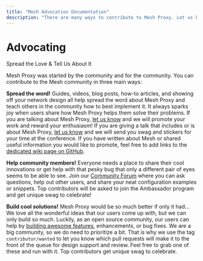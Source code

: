 ```yaml
---
title: "Mesh Advocation Documentation"
description: "There are many ways to contribute to Mesh Proxy. Let us know if you’re talking about Mesh, and we'll promote your enthusiasm!"
---
```


# Advocating

Spread the Love & Tell Us About It

Mesh Proxy was started by the community and for the community.
You can contribute to the Mesh community in three main ways:

**Spread the word!** Guides, videos, blog posts, how-to articles, and showing off your network design all help spread the word about Mesh Proxy
and teach others in the community how to best implement it.
It always sparks joy when users share how Mesh Proxy helps them solve their problems.
If you are talking about Mesh Proxy, [let us know](https://Mesh.io/submit-my-contribution/) and we will promote your work and reward your enthusiasm!
If you are giving a talk that includes or is about Mesh Proxy, [let us know](https://Mesh.io/submit-my-contribution/) and we will send you swag and stickers for your time at the conference.
If you have written about Mesh or shared useful information you would like to promote, feel free to add links to the [dedicated wiki page on GitHub](https://github.com/Mesh/Mesh/wiki/Awesome-Mesh).

**Help community members!** Everyone needs a place to share their cool innovations or get help with that pesky bug that only a different pair of eyes seems to be able to see.
Join our [Community Forum](https://community.Mesh.io/) where you can ask questions, help out other users, and share your neat configuration examples or snippets.
Top contributors will be asked to join the Ambassador program and get unique swag to celebrate!

**Build cool solutions!** Mesh Proxy would be so much better if only it had…
We love all the wonderful ideas that our users come up with, but we can only build so much.
Luckily, as an open source community, our users can help by [building awesome features](https://github.com/orgs/Mesh/projects/9/views/7), enhancements, or bug fixes.
We are a big community, so we do need to prioritize a bit.
That is why we use the tag `contributor/wanted` to let you know which pull requests will make it to the front of the queue for design support and review.
Feel free to grab one of these and run with it.
Top contributors get unique swag to celebrate.
